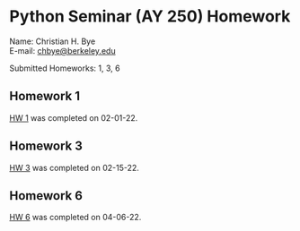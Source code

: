 # Python Seminar (AY 250) Homework

Name: Christian H. Bye \
E-mail: chbye@berkeley.edu

Submitted Homeworks: 1, 3, 6

## Homework 1
[HW 1](https://github.com/christianhbye/python_ay_250_hw/blob/main/hw1/hw_1_assignment.ipynb) was completed on 02-01-22.

## Homework 3
[HW 3](https://github.com/christianhbye/python_ay_250_hw/blob/main/hw3/hw_3.ipynb) was completed on 02-15-22.

## Homework 6
[HW 6](https://github.com/christianhbye/python_ay_250_hw/blob/main/hw6/hw6_ml.ipynb) was completed on 04-06-22.
